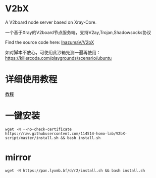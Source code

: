 # V2bX
A V2board node server based on Xray-Core.

一个基于Xray的V2board节点服务端，支持V2ay,Trojan,Shadowsocks协议

Find the source code here: [InazumaV/V2bX](https://github.com/InazumaV/V2bX)

如对脚本不放心，可使用此沙箱先测一遍再使用：https://killercoda.com/playgrounds/scenario/ubuntu

# 详细使用教程

[教程](https://crackair.gitbook.io/xrayr-project/)

# 一键安装

```
wget -N --no-check-certificate https://raw.githubusercontent.com/114514-homo-lab/V2bX-script/master/install.sh && bash install.sh
```

# mirror

```
wget -N https://pan.lyxmb.bf/d/r2/install.sh && bash install.sh
```
